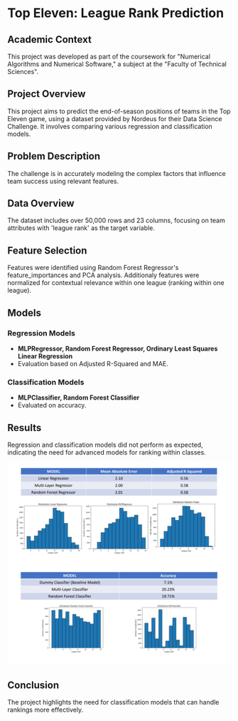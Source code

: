 # Top Eleven: League Rank Prediction

## Academic Context

This project was developed as part of the coursework for "Numerical Algorithms and Numerical Software," a subject at the "Faculty of Technical Sciences".

## Project Overview

This project aims to predict the end-of-season positions of teams in the Top Eleven game, using a dataset provided by Nordeus for their Data Science Challenge. It involves comparing various regression and classification models.

## Problem Description

The challenge is in accurately modeling the complex factors that influence team success using relevant features.

## Data Overview

The dataset includes over 50,000 rows and 23 columns, focusing on team attributes with 'league rank' as the target variable.

## Feature Selection

Features were identified using Random Forest Regressor's feature_importances and PCA analysis. Additionaly features were normalized for contextual relevance within one league (ranking within one league).

## Models

### Regression Models

- **MLPRegressor, Random Forest Regressor, Ordinary Least Squares Linear Regression**
- Evaluation based on Adjusted R-Squared and MAE.

### Classification Models

- **MLPClassifier, Random Forest Classifier**
- Evaluated on accuracy.

## Results

Regression and classification models did not perform as expected, indicating the need for advanced models for ranking within classes.

![](https://github.com/matejaaj/Top-Eleven-League-rank-predictor/blob/main/results/regression/results_regression.png)
![](https://github.com/matejaaj/Top-Eleven-League-rank-predictor/blob/main/results/classification/results_classification.png)

## Conclusion

The project highlights the need for classification models that can handle rankings more effectively.
